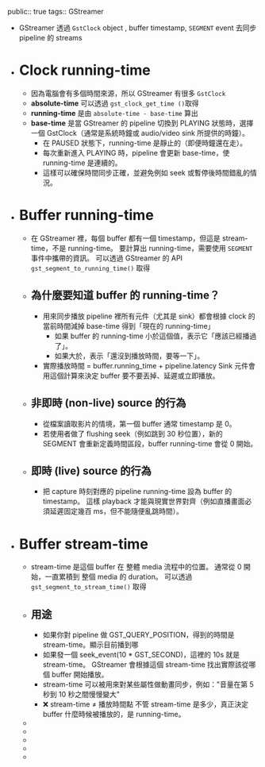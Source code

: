 public:: true
tags:: GStreamer

- GStreamer 透過 `GstClock` object , buffer timestamp, `SEGMENT` event 去同步 pipeline 的 streams
- # Clock running-time
	- 因為電腦會有多個時間來源，所以 GStreamer 有很多 `GstClock`
	- **absolute-time** 可以透過 `gst_clock_get_time ()`取得
	- **running-time** 是由 `absolute-time - base-time` 算出
	- **base-time** 是當 GStreamer 的 pipeline 切換到 PLAYING 狀態時，選擇一個 GstClock（通常是系統時鐘或 audio/video sink 所提供的時鐘）。
		- 在 PAUSED 狀態下，running-time 是靜止的（即便時鐘還在走）。
		- 每次重新進入 PLAYING 時，pipeline 會更新 base-time，使 running-time 是連續的。
		- 這樣可以確保時間同步正確，並避免例如 seek 或暫停後時間錯亂的情況。
- # Buffer running-time
	- 在 GStreamer 裡，每個 buffer 都有一個 timestamp，但這是 stream-time，不是 running-time。
	  要計算出 running-time，需要使用 `SEGMENT` 事件中攜帶的資訊。
	  可以透過 GStreamer 的 API `gst_segment_to_running_time()` 取得
	- ## 為什麼要知道 buffer 的 running-time？
		- 用來同步播放
		  pipeline 裡所有元件（尤其是 sink）都會根據 clock 的當前時間減掉 base-time 得到「現在的 running-time」
			- 如果 buffer 的 running-time 小於這個值，表示它「應該已經播過了」。
			- 如果大於，表示「還沒到播放時間，要等一下」。
		- 實際播放時間 = buffer.running_time + pipeline.latency
		  Sink 元件會用這個計算來決定 buffer 要不要丟掉、延遲或立即播放。
	- ## 非即時 (non-live) source 的行為
		- 從檔案讀取影片的情境，第一個 buffer 通常 timestamp 是 0。
		- 若使用者做了 flushing seek（例如跳到 30 秒位置），新的 SEGMENT 會重新定義時間區段，buffer running-time 會從 0 開始。
	- ## 即時 (live) source 的行為
		- 把 capture 時刻對應的 pipeline running-time 設為 buffer 的 timestamp。
		  這樣 playback 才能與現實世界對齊（例如直播畫面必須延遲固定幾百 ms，但不能隨便亂跳時間）。
- # Buffer stream-time
	- stream-time 是這個 buffer 在 整體 media 流程中的位置。
	  通常從 0 開始，一直累積到 整個 media 的 duration。
	  可以透過 `gst_segment_to_stream_time()` 取得
	- ## 用途
		- 如果你對 pipeline 做 GST_QUERY_POSITION，得到的時間是 stream-time。顯示目前播到哪
		- 如果發一個 seek_event(10 * GST_SECOND)，這裡的 10s 就是 stream-time。
		  GStreamer 會根據這個 stream-time 找出實際該從哪個 buffer 開始播放。
		- stream-time 可以被用來對某些屬性做動畫同步，例如："音量在第 5 秒到 10 秒之間慢慢變大"
		- ❌ stream-time ≠ 播放時間點
		  不管 stream-time 是多少，真正決定 buffer 什麼時候被播放的，是 running-time。
	-
	-
	-
	-
	-